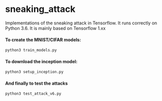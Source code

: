 # sneaking_attack

Implementations of the sneaking attack in Tensorflow. It runs correctly on Python 3.6. It is mainly based on Tensorflow 1.xx


#### To create the MNIST/CIFAR models:

```bash
python3 train_models.py
```

#### To download the inception model:

```bash
python3 setup_inception.py
```

#### And finally to test the attacks

```bash
python3 test_attack_v6.py
```
